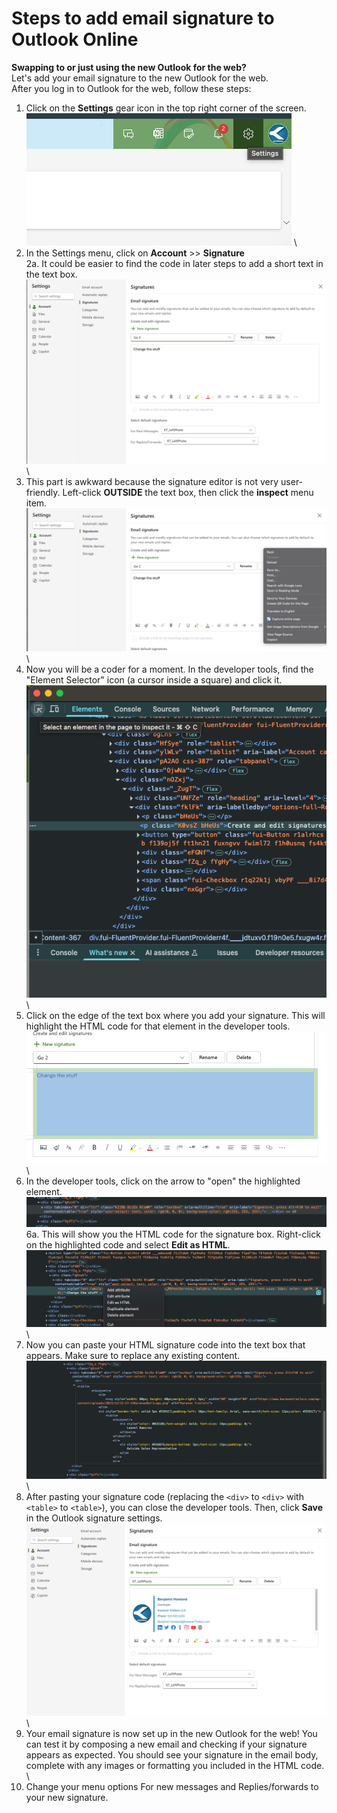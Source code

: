 # Steps to add email signature to Outlook Online

__Swapping to or just using the new Outlook for the web?__ \
Let's add your email signature to the new Outlook for the web. \
After you log in to Outlook for the web, follow these steps:

1. Click on the __Settings__ gear icon in the top right corner of the screen. \
![Settings Gear Icon](https://raw.githubusercontent.com/Karavan-Trailers/How-To-Sheets/main/img/esig/webOutlook/StepOne.png)  \
2. In the Settings menu, click on  __Account__ >> __Signature__ \
 2a. It could be easier to find the code in later steps to add a short text in the text box. \
![Account Signature](https://raw.githubusercontent.com/Karavan-Trailers/How-To-Sheets/main/img/esig/webOutlook/StepTwo.png)  \
3. This part is awkward because the signature editor is not very user-friendly. Left-click __OUTSIDE__ the text box, then click the __inspect__ menu item. \
![Inspect Element](https://raw.githubusercontent.com/Karavan-Trailers/How-To-Sheets/main/img/esig/webOutlook/StepThree.png)  \
4. Now you will be a coder for a moment. In the developer tools, find the "Element Selector" icon (a cursor inside a square) and click it. \
![Element Selector](https://raw.githubusercontent.com/Karavan-Trailers/How-To-Sheets/main/img/esig/webOutlook/StepFour.png)  \
5. Click on the edge of the text box where you add your signature. This will highlight the HTML code for that element in the developer tools.  \
 ![Highlight Element](https://raw.githubusercontent.com/Karavan-Trailers/How-To-Sheets/main/img/esig/webOutlook/StepFive.png)  \
6. In the developer tools, click on the arrow to "open" the highlighted element. \
![Edit as HTML](https://raw.githubusercontent.com/Karavan-Trailers/How-To-Sheets/main/img/esig/webOutlook/StepSix.png)  \
 6a. This will show you the HTML code for the signature box. Right-click on the highlighted code and select __Edit as HTML__. \
![Edit as HTML](https://raw.githubusercontent.com/Karavan-Trailers/How-To-Sheets/main/img/esig/webOutlook/StepSix2.png)  \
7. Now you can paste your HTML signature code into the text box that appears. Make sure to replace any existing content. \
![Paste HTML Signature](https://raw.githubusercontent.com/Karavan-Trailers/How-To-Sheets/main/img/esig/webOutlook/StepSeven.png)  \
8. After pasting your signature code (replacing the ```<div>``` to ```<div>``` with ```<table>``` to ```<table>```), you can close the developer tools. Then, click __Save__ in the Outlook signature settings. \
![Save Signature](https://raw.githubusercontent.com/Karavan-Trailers/How-To-Sheets/main/img/esig/webOutlook/fin.png)  \
9. Your email signature is now set up in the new Outlook for the web! You can test it by composing a new email and checking if your signature appears as expected. You should see your signature in the email body, complete with any images or formatting you included in the HTML code. \
10. Change your menu options For new  messages and Replies/forwards to your new signature.
